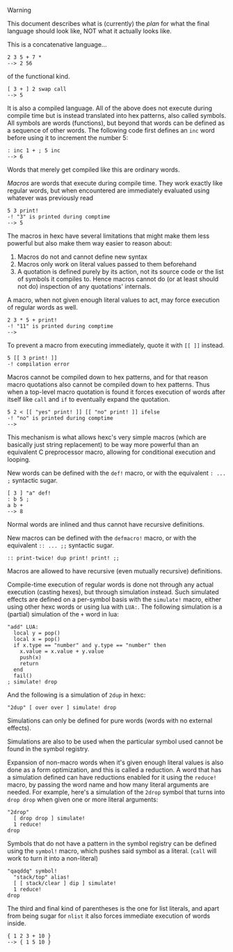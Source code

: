
> [!Warning]
> This document describes what is (currently) the *plan* for what the final language should look like, NOT what it actually looks like.

This is a concatenative language...
```
2 3 5 + 7 *
--> 2 56
```
of the functional kind.
```
[ 3 + ] 2 swap call
--> 5
```
It is also a compiled language. All of the above does not execute during compile time but is instead translated into hex patterns, also called symbols.
All symbols are words (functions), but beyond that words can be defined as a sequence of other words. The following code first defines an `inc` word before using it to increment the number 5:
```
: inc 1 + ; 5 inc
--> 6
```
Words that merely get compiled like this are ordinary words.

*Macros* are words that execute during compile time. They work exactly like regular words, but when encountered are immediately evaluated using whatever was previously read
```
5 3 print!
-! "3" is printed during comptime
--> 5
```
The macros in hexc have several limitations that might make them less powerful but also make them way easier to reason about:
  1. Macros do not and cannot define new syntax
  2. Macros only work on literal values passed to them beforehand
  3. A quotation is defined purely by its action, not its source code or the list of symbols it compiles to. Hence macros cannot do (or at least should not do) inspection of any quotations' internals.

A macro, when not given enough literal values to act, may force execution of regular words as well.
```
2 3 * 5 + print!
-! "11" is printed during comptime
-->
```

To prevent a macro from executing immediately, quote it with `[[ ]]` instead.
```
5 [[ 3 print! ]]
-! compilation error
```
Macros cannot be compiled down to hex patterns, and for that reason macro quotations also cannot be compiled down to hex patterns.
Thus when a top-level macro quotation is found it forces execution of words after itself like `call` and `if` to eventually expand the quotation.
```
5 2 < [[ "yes" print! ]] [[ "no" print! ]] ifelse
-! "no" is printed during comptime
-->
```
This mechanism is what allows hexc's very simple macros (which are basically just string replacement) to be way more powerful than an equivalent C preprocessor macro, allowing for conditional execution and looping.

New words can be defined with the `def!` macro, or with the equivalent `: ... ;` syntactic sugar. 
```
[ 3 ] "a" def!
: b 5 ;
a b +
--> 8
```
Normal words are inlined and thus cannot have recursive definitions.

New macros can be defined with the `defmacro!` macro, or with the equivalent `:: ... ;;` syntactic sugar.
```
:: print-twice! dup print! print! ;;
```
Macros are allowed to have recursive (even mutually recursive) definitions.

Compile-time execution of regular words is done not through any actual execution (casting hexes), but through simulation instead.
Such simulated effects are defined on a per-symbol basis with the `simulate!` macro, either using other hexc words or using lua with `LUA:`.
The following simulation is a (partial) simulation of the `+` word in lua:
```
"add" LUA:
  local y = pop()
  local x = pop()
  if x.type == "number" and y.type == "number" then
    x.value = x.value + y.value
    push(x)
    return
  end
  fail()
; simulate! drop
```
And the following is a simulation of `2dup` in hexc:
```
"2dup" [ over over ] simulate! drop
```

Simulations can only be defined for pure words (words with no external effects).

Simulations are also to be used when the particular symbol used cannot be found in the symbol registry.

Expansion of non-macro words when it's given enough literal values is also done as a form optimization, and this is called a reduction. A word that has a simulation defined can have reductions enabled for it using the `reduce!` macro, by passing the word name and how many literal arguments are needed. For example, here's a simulation of the `2drop` symbol that turns into `drop drop` when given one or more literal arguments:
```
"2drop"
  [ drop drop ] simulate!
  1 reduce!
drop
```

Symbols that do not have a pattern in the symbol registry can be defined using the `symbol!` macro, which pushes said symbol as a literal. (`call` will work to turn it into a non-literal)
```
"qaqddq" symbol!
  "stack/top" alias!
  [ [ stack/clear ] dip ] simulate!
  1 reduce!
drop
```


The third and final kind of parentheses is the one for list literals, and apart from being sugar for `nlist` it also forces immediate execution of words inside.
```
{ 1 2 3 + 10 }
--> { 1 5 10 }
```
